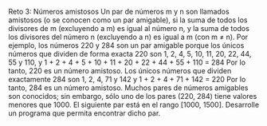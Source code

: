 Reto 3: Números amistosos
Un par de números m y n son llamados amistosos (o se conocen como un par amigable), si la suma
de todos los divisores de m (excluyendo a m) es igual al número n, y la suma de todos los divisores
del número n (excluyendo a n) es igual a m (con m ≠ n).
Por ejemplo, los números 220 y 284 son un par amigable porque los únicos números que dividen
de forma exacta 220 son 1, 2, 4, 5, 10, 11, 20, 22, 44, 55 y 110, y 1 + 2 + 4 + 5 + 10 + 11 + 20 + 22 +
44 + 55 + 110 = 284
Por lo tanto, 220 es un número amistoso. Los únicos números que dividen exactamente 284 son 1,
2, 4, 71 y 142 y 1 + 2 + 4 + 71 + 142 = 220
Por lo tanto, 284 es un número amistoso.
Muchos pares de números amigables son conocidos; sin embargo, sólo uno de los pares (220, 284)
tiene valores menores que 1000. El siguiente par está en el rango [1000, 1500].
Desarrolle un programa que permita encontrar dicho par.